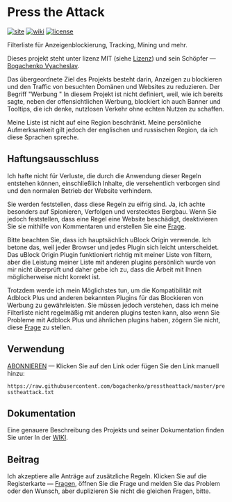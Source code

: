 <!--
This file is part of the Press the Attack project,
Copyright (c) 2018 Bogachenko Vyacheslav

Press the Attack is a free project: you can distribute it and/or modify
it in accordance with the MIT license published by the Massachusetts Institute of Technology.

The Press the Attack project is distributed in the hope that it will be useful,
and is provided "AS IS", WITHOUT ANY WARRANTY, EXPRESSLY EXPRESSED OR IMPLIED.
WE ARE NOT RESPONSIBLE FOR ANY DAMAGES DUE TO THE USE OF THIS PROJECT OR ITS PARTS.
For more information, see the MIT license.

Author: Bogachenko Vyacheslav <https://github.com/bogachenko>
Email: bogachenkove@gmail.com
Github: https://github.com/bogachenko/presstheattack/
Last modified: 27 November 2018
License: MIT <https://github.com/bogachenko/presstheattack/blob/master/LICENSE.md>
Problem reports: https://github.com/bogachenko/presstheattack/issues
Title: README.de-DE.md
URL: https://raw.githubusercontent.com/bogachenko/presstheattack/master/README.de-DE.md
Wiki: https://github.com/bogachenko/presstheattack/wiki

Download the entire Press the Attack project at https://github.com/bogachenko/presstheattack/archive/master.zip -->

# Press the Attack
[![site](https://img.shields.io/badge/site-up-%233fb912.svg)](https://bogachenko.github.io/presstheattack/)
[![wiki](https://img.shields.io/badge/wiki-up-%233fb912.svg)](https://github.com/bogachenko/presstheattack/wiki)
[![license](https://img.shields.io/badge/license-MIT-%233fb912.svg)](https://raw.githubusercontent.com/bogachenko/presstheattack/master/LICENSE.md)

Filterliste für Anzeigenblockierung, Tracking, Mining und mehr.

Dieses projekt steht unter lizenz MIT (siehe [Lizenz](https://raw.githubusercontent.com/bogachenko/presstheattack/master/LICENSE.md)) und sein Schöpfer — [Bogachenko Vyacheslav](https://github.com/bogachenko).

Das übergeordnete Ziel des Projekts besteht darin, Anzeigen zu blockieren und den Traffic von besuchten Domänen und Websites zu reduzieren.
Der Begriff  "Werbung " In diesem Projekt ist nicht definiert, weil, wie ich bereits sagte, neben der offensichtlichen Werbung, blockiert ich auch Banner und Tooltips, die ich denke, nutzlosen Verkehr ohne echten Nutzen zu schaffen.

Meine Liste ist nicht auf eine Region beschränkt. Meine persönliche Aufmerksamkeit gilt jedoch der englischen und russischen Region, da ich diese Sprachen spreche.

## Haftungsausschluss

Ich hafte nicht für Verluste, die durch die Anwendung dieser Regeln entstehen können, einschließlich Inhalte, die versehentlich verborgen sind und den normalen Betrieb der Website verhindern.

Sie werden feststellen, dass diese Regeln zu eifrig sind. Ja, ich achte besonders auf Spionieren, Verfolgen und verstecktes Bergbau.
Wenn Sie jedoch feststellen, dass eine Regel eine Website beschädigt, deaktivieren Sie sie mithilfe von Kommentaren und erstellen Sie eine [Frage](https://github.com/bogachenko/presstheattack/issues).

Bitte beachten Sie, dass ich hauptsächlich uBlock Origin verwende. Ich betone das, weil jeder Browser und jedes Plugin sich leicht unterscheidet. Das uBlock Origin Plugin funktioniert richtig mit meiner Liste von filtern, aber die Leistung meiner Liste mit anderen plugins persönlich wurde von mir nicht überprüft und daher gebe ich zu, dass die Arbeit mit Ihnen möglicherweise nicht korrekt ist.

Trotzdem werde ich mein Möglichstes tun, um die Kompatibilität mit Adblock Plus und anderen bekannten Plugins für das Blockieren von Werbung zu gewährleisten. Sie müssen jedoch verstehen, dass ich meine Filterliste nicht regelmäßig mit anderen plugins testen kann, also wenn Sie Probleme mit Adblock Plus und ähnlichen plugins haben, zögern Sie nicht, diese [Frage](https://github.com/bogachenko/presstheattack/issues) zu stellen.

## Verwendung

[ABONNIEREN](https://subscribe.adblockplus.org/?location=https%3A%2F%2Fraw.githubusercontent.com%2Fbogachenko%2Fpresstheattack%2Fmaster%2Fpresstheattack.txt&title=Press%20the%20Attack) — Klicken Sie auf den Link oder fügen Sie den Link manuell hinzu:

`https://raw.githubusercontent.com/bogachenko/presstheattack/master/presstheattack.txt`

## Dokumentation

Eine genauere Beschreibung des Projekts und seiner Dokumentation finden Sie unter In der [WIKI](https://github.com/bogachenko/presstheattack/wiki).

## Beitrag

Ich akzeptiere alle Anträge auf zusätzliche Regeln. Klicken Sie auf die Registerkarte — [Fragen](https://github.com/bogachenko/presstheattack/issues), öffnen Sie die Frage und melden Sie das Problem oder den Wunsch, aber duplizieren Sie nicht die gleichen Fragen, bitte.